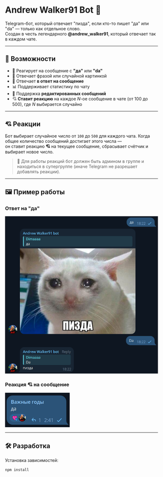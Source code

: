 # Andrew Walker91 Bot 🤖

Telegram-бот, который отвечает "пизда", если кто-то пишет "да" или "da" — только как отдельное слово.  
Создан в честь легендарного **@andrew_walker91**, который отвечает так в каждом чате.

---

## 🔧 Возможности

- 💬 Реагирует на сообщение с **"да"** или **"da"**
- 🎲 Отвечает фразой или случайной картинкой
- 📌 Отвечает **в ответ на сообщение**
- 📊 Поддерживает статистику по чату
- 🔁 Поддержка **редактированных сообщений**
- 💘 **Ставит реакцию** на каждое _N_-ое сообщение в чате (от 100 до 500), где _N_ выбирается случайно

---

## 💘 Реакции

Бот выбирает случайное число от `100` до `500` для каждого чата. Когда общее количество сообщений достигает этого числа —  
он ставит реакцию **💘** на текущее сообщение, сбрасывает счётчик и выбирает новое число.

> 🔐 Для работы реакций бот должен быть админом в группе и находиться в супергруппе (иначе Telegram не разрешает добавлять реакции).

---

## 🖼 Пример работы

### Ответ на "да"
![Пример ответа](./assets/example.png)

### Реакция 💘 на сообщение
<!-- ВСТАВЬ СЮДА КАРТИНКУ С ПРИМЕРОМ -->
![Пример реакции](./assets/reaction_example.png)

---

## 🛠 Разработка

Установка зависимостей:

```bash
npm install
